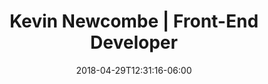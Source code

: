 ---
title: "Kevin Newcombe | Front-End Developer"
date: 2018-04-29T12:31:16-06:00
draft: false
projects : 
  - title : Webcam air guitar
    img_src : airguitar
    url : https://codepen.io/kevinnewcombe/full/QRZdYP
    launch_date: May 2019
    technology: PoseNet, Tone.js
  - title : Pure CSS Memory Game
    img_src : memory
    url : https://codepen.io/kevinnewcombe/pen/axVVqK
    launch_date: April 2019
    technology: CSS
  - title : Elevation Map
    img_src : elevation
    url : https://codepen.io/kevinnewcombe/pen/XMVoKv
    launch_date: March 2017
    technology: three.js
  - title : Animating Perspective
    img_src : perspective
    url : https://codepen.io/kevinnewcombe/pen/ayvBem
    launch_date: July 2017
    technology: javascript, svg, css
  - title : Superman main titles text effect
    img_src : superman
    url : https://codepen.io/kevinnewcombe/pen/aEwNjB
    launch_date: January 2018
    technology: three.js    
---